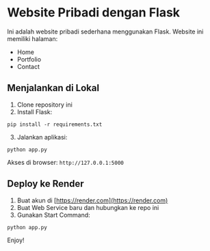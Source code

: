 # Website Pribadi dengan Flask

Ini adalah website pribadi sederhana menggunakan Flask. Website ini memiliki halaman:
- Home
- Portfolio
- Contact

## Menjalankan di Lokal

1. Clone repository ini
2. Install Flask:
```
pip install -r requirements.txt
```

3. Jalankan aplikasi:
```
python app.py
```

Akses di browser: `http://127.0.0.1:5000`

## Deploy ke Render

1. Buat akun di [https://render.com](https://render.com)
2. Buat Web Service baru dan hubungkan ke repo ini
3. Gunakan Start Command:
```
python app.py
```

Enjoy!

